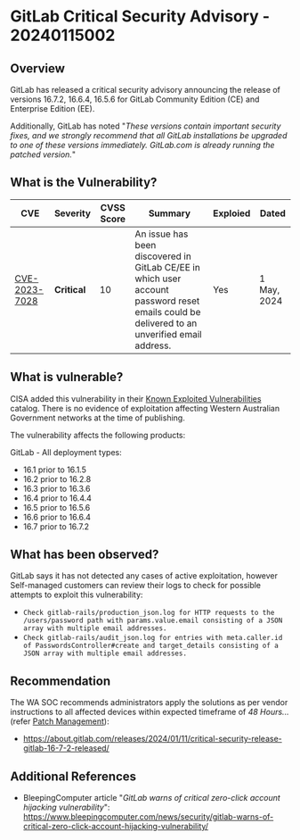 # GitLab Critical Security Advisory - 20240115002

## Overview

GitLab has released a critical security advisory announcing the release of versions 16.7.2, 16.6.4, 16.5.6 for GitLab Community Edition (CE) and Enterprise Edition (EE).

Additionally, GitLab has noted "*These versions contain important security fixes, and we strongly recommend that all GitLab installations be upgraded to one of these versions immediately. GitLab.com is already running the patched version.*"

## What is the Vulnerability?

| CVE| Severity| CVSS Score | Summary |Exploied|Dated|
|------ | ------ | ----- |------|---- |--|
| [CVE-2023-7028](https://nvd.nist.gov/vuln/detail/CVE-2023-7028) | **Critical** | 10         | An issue has been discovered in GitLab CE/EE in which user account password reset emails could be delivered to an unverified email address. |Yes| 1 May, 2024|

## What is vulnerable?

CISA added this vulnerability in their [Known Exploited Vulnerabilities](https://www.cisa.gov/known-exploited-vulnerabilities-catalog) catalog. There is no evidence of exploitation affecting Western Australian Government networks at the time of publishing.

The vulnerability affects the following products:

GitLab - All deployment types:

- 16.1 prior to 16.1.5
- 16.2 prior to 16.2.8
- 16.3 prior to 16.3.6
- 16.4 prior to 16.4.4
- 16.5 prior to 16.5.6
- 16.6 prior to 16.6.4
- 16.7 prior to 16.7.2

## What has been observed?

GitLab says it has not detected any cases of active exploitation, however  Self-managed customers can review their logs to check for possible attempts to exploit this vulnerability:

- `Check gitlab-rails/production_json.log for HTTP requests to the /users/password path with params.value.email consisting of a JSON array with multiple email addresses.`
- `Check gitlab-rails/audit_json.log for entries with meta.caller.id of PasswordsController#create and target_details consisting of a JSON array with multiple email addresses.`

## Recommendation

The WA SOC recommends administrators apply the solutions as per vendor instructions to all affected devices within expected timeframe of *48 Hours...* (refer [Patch Management](../guidelines/patch-management.md)):

- <https://about.gitlab.com/releases/2024/01/11/critical-security-release-gitlab-16-7-2-released/>

## Additional References

- BleepingComputer article "*GitLab warns of critical zero-click account hijacking vulnerability*": <https://www.bleepingcomputer.com/news/security/gitlab-warns-of-critical-zero-click-account-hijacking-vulnerability/>
